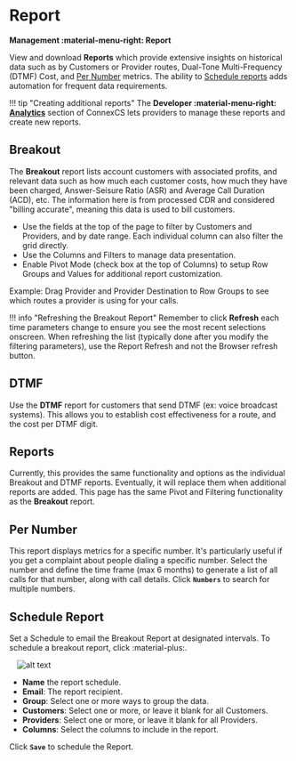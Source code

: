 # Report
**Management :material-menu-right: Report**

View and download **Reports** which provide extensive insights on historical data such as by Customers or Provider routes, Dual-Tone Multi-Frequency (DTMF) Cost, and [Per Number](https://docs.connexcs.com/report/#per-number) metrics. The ability to [Schedule reports](https://docs.connexcs.com/report/#schedule-report) adds automation for frequent data requirements.  

!!! tip "Creating additional reports"
    The **Developer :material-menu-right: [Analytics](https://docs.connexcs.com/developers/analytics/)** section of ConnexCS lets providers to manage these reports and create new reports.

## Breakout
The **Breakout** report lists account customers with associated profits, and relevant data such as how much each customer costs, how much they have been charged, Answer-Seisure Ratio (ASR) and Average Call Duration (ACD), etc. The information here is from processed CDR and considered "billing accurate", meaning this data is used to bill customers. 

+ Use the fields at the top of the page to filter by Customers and Providers, and by date range. Each individual column can also filter the grid directly. 
+ Use the Columns and Filters to manage data presentation. 
+ Enable Pivot Mode (check box at the top of Columns) to setup Row Groups and Values for additional report customization. 

Example: Drag Provider and Provider Destination to Row Groups to see which routes a provider is using for your calls. 

!!! info "Refreshing the Breakout Report"
    Remember to click **Refresh** each time parameters change to ensure you see the most recent selections onscreen. When refreshing the list (typically done after you modify the filtering parameters), use the Report Refresh and not the Browser refresh button. 
    
## DTMF
Use the **DTMF** report for customers that send DTMF (ex: voice broadcast systems). This allows you to establish cost effectiveness for a route, and the cost per DTMF digit. 

## Reports
Currently, this provides the same functionality and options as the individual Breakout and DTMF reports. Eventually, it will replace them when additional reports are added. This page has the same Pivot and Filtering functionality as the **Breakout** report. 

## Per Number
This report displays metrics for a specific number. It's particularly useful if you get a complaint about people dialing a specific number. Select the number and define the time frame (max 6 months) to generate a list of all calls for that number, along with call details. Click **`Numbers`** to search for multiple numbers. 

## Schedule Report
Set a Schedule to email the Breakout Report at designated intervals. To schedule a breakout report, click :material-plus:.

&emsp;![alt text][schedulereport]

+ **Name** the report schedule.
+ **Email**: The report recipient. 
+ **Group**: Select one or more ways to group the data.
+ **Customers**: Select one or more, or leave it blank for all Customers. 
+ **Providers**: Select one or more, or leave it blank for all Providers. 
+ **Columns**: Select the columns to include in the report. 

Click **`Save`** to schedule the Report. 

[schedulereport]: /reports/img/schedulereport1.png "Schedule Reports"
<!--stackedit_data:
eyJoaXN0b3J5IjpbNzMzMTU4NTE3LDIwOTY2OTI5MjNdfQ==
-->